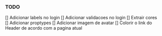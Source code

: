 ### TODO

[] Adicionar labels no login
[] Adicionar validacoes no login
[] Extrair cores
[] Adicionar proptypes
[] Adicionar imagem de avatar
[] Colorir o link do Header de acordo com a pagina atual
